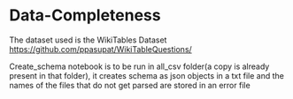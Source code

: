 # Data-Completeness

The dataset used is the WikiTables Dataset
https://github.com/ppasupat/WikiTableQuestions/

Create_schema notebook is to be run in all_csv folder(a copy is already present in that folder), it creates schema as json objects in a txt file and the names of the files that do not get parsed are stored in an error file

